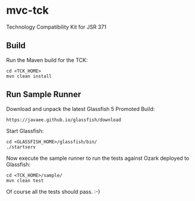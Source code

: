 # mvc-tck

Technology Compatibility Kit for JSR 371

## Build

Run the Maven build for the TCK:

    cd <TCK_HOME>
    mvn clean install

## Run Sample Runner

Download and unpack the latest Glassfish 5 Promoted Build:

    https://javaee.github.io/glassfish/download
    
Start Glassfish:

    cd <GLASSFISH_HOME>/glassfish/bin/
    ./startserv

Now execute the sample runner to run the tests against Ozark deployed to Glassfish:

    cd <TCK_HOME>/sample/
    mvn clean test
    
Of course all the tests should pass. :-)
